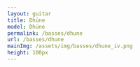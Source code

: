 ```yaml
---
layout: guitar
title: Dhüne
model: Dhüne
permalink: /basses/dhune
url: /basses/dhune
mainImg: /assets/img/basses/dhune_iv.png
height: 100px
---
```

